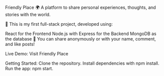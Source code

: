 
Friendly Place 🌍
A platform to share personal experiences, thoughts, and stories with the world.

🚀 This is my first full-stack project, developed using:

React for the Frontend
Node.js with Express for the Backend
MongoDB as the database
🌟 You can share anonymously or with your name, comment, and like posts!

Live Demo:
Visit Friendly Place

Getting Started:
Clone the repository.
Install dependencies with npm install.
Run the app: npm start.
